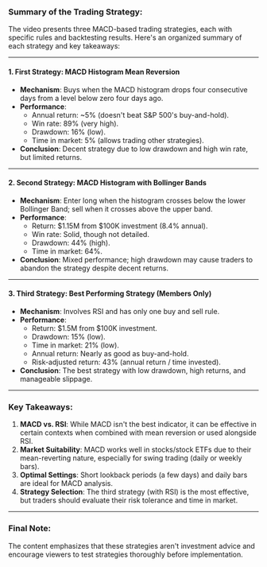 ### Summary of the Trading Strategy:

The video presents three MACD-based trading strategies, each with specific rules and backtesting results. Here's an organized summary of each strategy and key takeaways:

---

#### **1. First Strategy: MACD Histogram Mean Reversion**
- **Mechanism**: Buys when the MACD histogram drops four consecutive days from a level below zero four days ago.
- **Performance**:
  - Annual return: ~5% (doesn't beat S&P 500's buy-and-hold).
  - Win rate: 89% (very high).
  - Drawdown: 16% (low).
  - Time in market: 5% (allows trading other strategies).
- **Conclusion**: Decent strategy due to low drawdown and high win rate, but limited returns.

---

#### **2. Second Strategy: MACD Histogram with Bollinger Bands**
- **Mechanism**: Enter long when the histogram crosses below the lower Bollinger Band; sell when it crosses above the upper band.
- **Performance**:
  - Return: $1.15M from $100K investment (8.4% annual).
  - Win rate: Solid, though not detailed.
  - Drawdown: 44% (high).
  - Time in market: 64%.
- **Conclusion**: Mixed performance; high drawdown may cause traders to abandon the strategy despite decent returns.

---

#### **3. Third Strategy: Best Performing Strategy (Members Only)**
- **Mechanism**: Involves RSI and has only one buy and sell rule.
- **Performance**:
  - Return: $1.5M from $100K investment.
  - Drawdown: 15% (low).
  - Time in market: 21% (low).
  - Annual return: Nearly as good as buy-and-hold.
  - Risk-adjusted return: 43% (annual return / time invested).
- **Conclusion**: The best strategy with low drawdown, high returns, and manageable slippage.

---

### Key Takeaways:
1. **MACD vs. RSI**: While MACD isn't the best indicator, it can be effective in certain contexts when combined with mean reversion or used alongside RSI.
2. **Market Suitability**: MACD works well in stocks/stock ETFs due to their mean-reverting nature, especially for swing trading (daily or weekly bars).
3. **Optimal Settings**: Short lookback periods (a few days) and daily bars are ideal for MACD analysis.
4. **Strategy Selection**: The third strategy (with RSI) is the most effective, but traders should evaluate their risk tolerance and time in market.

---

### Final Note:
The content emphasizes that these strategies aren't investment advice and encourage viewers to test strategies thoroughly before implementation.
